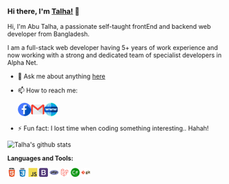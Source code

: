 ### Hi there, I'm [Talha!](http://abutalha.net) 👋   
Hi, I'm Abu Talha, a passionate self-taught frontEnd and backend web developer from Bangladesh.


I am a full-stack web developer having 5+ years of work experience and now working with a strong and dedicated team of specialist developers in Alpha Net.
- 💬 Ask me about anything [here](https://github.com/dev-talha/dev-talha/issues)
- 📫 How to reach me:

    <a href="https://www.facebook.com/abu.talha.26">
  <img  align="left" alt="Abu Talha | Facebook" width="30" src="https://raw.githubusercontent.com/md-riaz/md-riaz/2c036120117239c13e6617112e97efc6b704bea0/assets/facebook.svg" /></a>

 

    <a href="mailto:bpitalha@gmail.com">
  <img  align="left" alt="Abu Talha | Gmail" width="30" src="https://raw.githubusercontent.com/md-riaz/md-riaz/70ff6b5cd7e107229d21c2f90de18f66e74c7857/assets/gmail.svg" /></a>

    <a href="#">
  <img  align="left" alt="Abu Talha | site" width="30" src="https://raw.githubusercontent.com/md-riaz/md-riaz/53432377bf7f41379707df1ac9e38c977dd70d44/assets/www.svg" /></a>

<br />
<br />

- ⚡ Fun fact: I lost time when coding something interesting.. Hahah!


![Talha's github stats](https://github-readme-stats.vercel.app/api?username=dev-talha&show_icons=true&title_color=fff&icon_color=79ff97&text_color=9f9f9f&bg_color=151515)

**Languages and Tools:**  

<code><img height="20" src="https://raw.githubusercontent.com/github/explore/80688e429a7d4ef2fca1e82350fe8e3517d3494d/topics/html/html.png"></code>
<code><img height="20" src="https://raw.githubusercontent.com/github/explore/80688e429a7d4ef2fca1e82350fe8e3517d3494d/topics/css/css.png"></code>
<code><img height="20" src="https://raw.githubusercontent.com/github/explore/80688e429a7d4ef2fca1e82350fe8e3517d3494d/topics/javascript/javascript.png"></code>
<code><img height="20" src="https://raw.githubusercontent.com/github/explore/80688e429a7d4ef2fca1e82350fe8e3517d3494d/topics/bootstrap/bootstrap.png"></code>
<code><img height="20" src="https://raw.githubusercontent.com/github/explore/ccc16358ac4530c6a69b1b80c7223cd2744dea83/topics/php/php.png"></code>
<code><img height="20" src="https://raw.githubusercontent.com/github/explore/56a826d05cf762b2b50ecbe7d492a839b04f3fbf/topics/laravel/laravel.png"></code>
<code><img height="20" src="https://raw.githubusercontent.com/github/explore/80688e429a7d4ef2fca1e82350fe8e3517d3494d/topics/csharp/csharp.png"></code>
<code><img height="20" src="https://raw.githubusercontent.com/github/explore/80688e429a7d4ef2fca1e82350fe8e3517d3494d/topics/git/git.png"></code>
